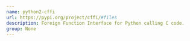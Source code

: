 ```yaml
---
name: python2-cffi
url: https://pypi.org/project/cffi/#files
description: Foreign Function Interface for Python calling C code.
group: None
---
```

